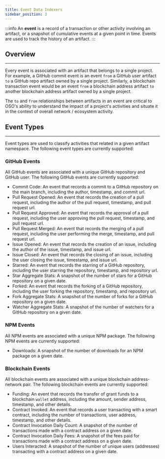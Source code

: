 ```yaml
---
title: Event Data Indexers
sidebar_position: 3
---
```


:::info
An **event** is a record of a transaction or other activity involving an artifact, or a snapshot of cumulative events at a given point in time. Events are used to track the history of an artifact.
:::

## Overview

---

Every event is associated with an artifact that belongs to a single project. For example, a GitHub commit event is an event `from` a GitHub user artifact `to` a GitHub repo artifact owned by a single project. Similarly, a blockchain transaction event would be an event `from` a blockchain address artifact `to` another blockchain address artifact owned by a single project.

The `to` and `from` relationships between artifacts in an event are critical to OSO's ability to understand the impact of a project's activities and situate it in the context of overall network / ecosystem activity.

## Event Types

---

Event types are used to classify activities that related in a given artifact namespace. The following event types are currently supported:

### GitHub Events

All GitHub events are associated with a unique GitHub repository and GitHub user. The following GitHub events are currently supported:

- Commit Code: An event that records a commit to a GitHub repository on the main branch, including the author, timestamp, and commit url.
- Pull Request Opened: An event that records the creation of a pull request, including the author of the pull request, timestamp, and pull request url.
- Pull Request Approved: An event that records the approval of a pull request, including the user approving the pull request, timestamp, and pull request url.
- Pull Request Merged: An event that records the merging of a pull request, including the user performing the merge, timestamp, and pull request url.
- Issue Opened: An event that records the creation of an issue, including the author of the issue, timestamp, and issue url.
- Issue Closed: An event that records the closing of an issue, including the user closing the issue, timestamp, and issue url.
- Starred: An event that records the starring of a GitHub repository, including the user starring the repository, timestamp, and repository url.
- Star Aggregate Stats: A snapshot of the number of stars for a GitHub repository on a given date.
- Forked: An event that records the forking of a GitHub repository, including the user forking the repository, timestamp, and repository url.
- Fork Aggregate Stats: A snapshot of the number of forks for a GitHub repository on a given date.
- Watcher Aggregate Stats: A snapshot of the number of watchers for a GitHub repository on a given date.

### NPM Events

All NPM events are associated with a unique NPM package. The following NPM events are currently supported:

- Downloads: A snapshot of the number of downloads for an NPM package on a given date.

### Blockchain Events

All blockchain events are associated with a unique blockchain address-network pair. The following blockchain events are currently supported:

- Funding: An event that records the transfer of grant funds to a blockchain `wallet` address, including the amount, sender address, timestamp, and other details.
- Contract Invoked: An event that records a user transacting with a smart contract, including the number of transactions, user address, timestamp, and other details.
- Contract Invocation Daily Count: A snapshot of the number of transactions made with a contract address on a given date.
- Contract Invocation Daily Fees: A snapshot of the fees paid for transactions made with a contract address on a given date.
- Users Interacted: A snapshot of the number of unique users (addresses) transacting with a contract address on a given date.
